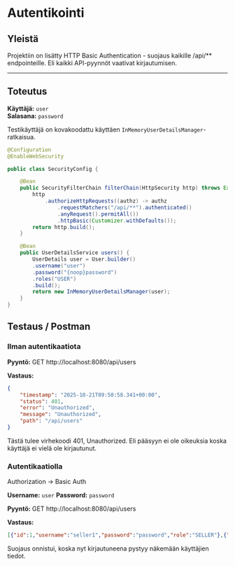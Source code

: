 # Autentikointi 

## Yleistä 

Projektiin on lisätty HTTP Basic Authentication - suojaus kaikille /api/** endpointeille. Eli kaikki API-pyynnöt vaativat kirjautumisen.  

---

## Toteutus

**Käyttäjä:** `user`\
**Salasana:** `password`

Testikäyttäjä on kovakoodattu käyttäen `InMemoryUserDetailsManager`-ratkaisua.

```java
@Configuration
@EnableWebSecurity

public class SecurityConfig { 

    @Bean
    public SecurityFilterChain filterChain(HttpSecurity http) throws Exception {
        http
            .authorizeHttpRequests((authz) -> authz
                .requestMatchers("/api/**").authenticated()
                .anyRequest().permitAll())
                .httpBasic(Customizer.withDefaults());
        return http.build();
    }

    @Bean
    public UserDetailsService users() {
        UserDetails user = User.builder()
        .username("user")
        .password("{noop}password")
        .roles("USER")
        .build();
        return new InMemoryUserDetailsManager(user);
    }
}
```

## Testaus / Postman

### Ilman autentikaatiota

**Pyyntö:** GET http://localhost:8080/api/users 

**Vastaus:** 

```json 
{
    "timestamp": "2025-10-21T09:50:58.341+00:00",
    "status": 401,
    "error": "Unauthorized",
    "message": "Unauthorized",
    "path": "/api/users"
}
```

Tästä tulee virhekoodi 401, Unauthorized. Eli pääsyyn ei ole oikeuksia koska käyttäjä ei vielä ole kirjautunut. 

### Autentikaatiolla

Authorization → Basic Auth 

**Username:** `user`
**Password:** `password` 

**Pyyntö:** GET http://localhost:8080/api/users 

**Vastaus:**

```json 
[{"id":1,"username":"seller1","password":"password","role":"SELLER"},{"id":2,"username":"seller2","password":"password","role":"SELLER"}]
```

Suojaus onnistui, koska nyt kirjautuneena pystyy näkemään käyttäjien tiedot.